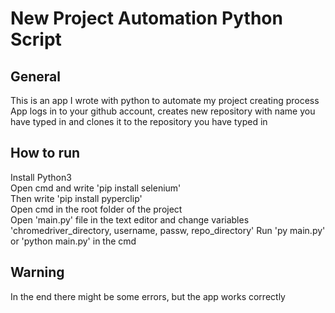 # New Project Automation Python Script
## General
This is an app I wrote with python to automate my project creating process<br/>
App logs in to your github account, creates new repository with name you have typed in and clones it to the repository you have typed in

## How to run
Install Python3 <br/>
Open cmd and write 'pip install selenium'<br/>
Then write 'pip install pyperclip'<br/>
Open cmd in the root folder of the project<br/>
Open 'main.py' file in the text editor and change variables 'chromedriver_directory, username, passw, repo_directory'
Run 'py main.py' or 'python main.py' in the cmd

## Warning
In the end there might be some errors, but the app works correctly
